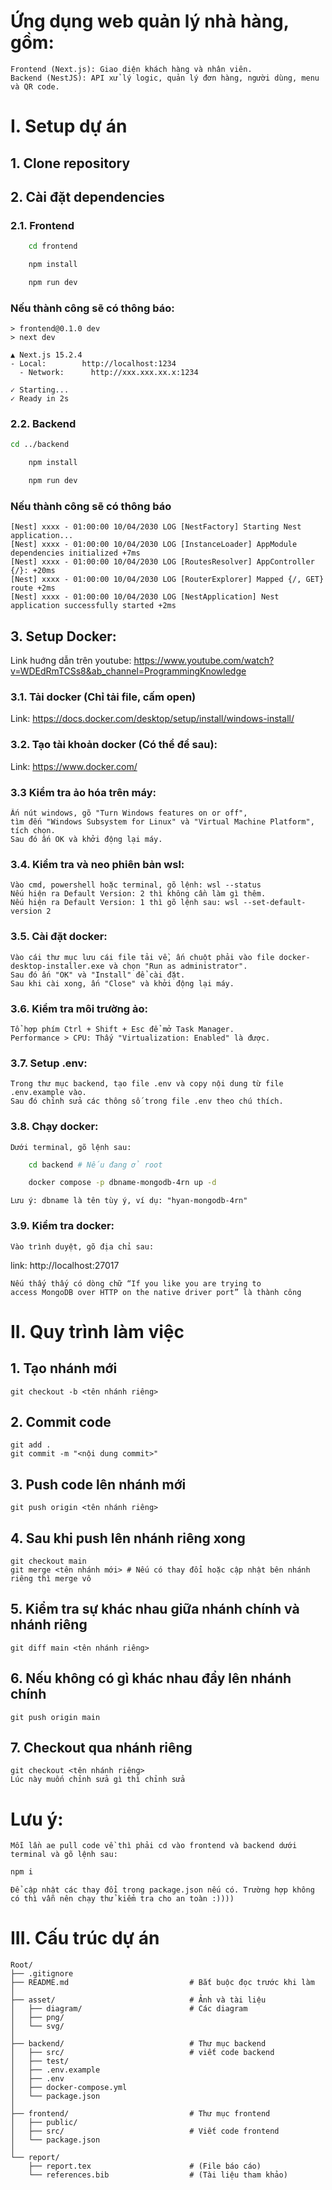 # Ứng dụng web quản lý nhà hàng, gồm:
    Frontend (Next.js): Giao diện khách hàng và nhân viên.
    Backend (NestJS): API xử lý logic, quản lý đơn hàng, người dùng, menu và QR code.

# I. Setup dự án
## 1. Clone repository
## 2. Cài đặt dependencies
### 2.1. Frontend
```bash 
    cd frontend
```
```bash
    npm install
```
```bash
    npm run dev
```
### Nếu thành công sẽ có thông báo:
    > frontend@0.1.0 dev
    > next dev
    
    ▲ Next.js 15.2.4
    - Local:        http://localhost:1234
      - Network:      http://xxx.xxx.xx.x:1234
    
    ✓ Starting...
    ✓ Ready in 2s


### 2.2. Backend
```bash
cd ../backend
```
```bash
    npm install
```
```bash
    npm run dev
```
### Nếu thành công sẽ có thông báo
    [Nest] xxxx - 01:00:00 10/04/2030 LOG [NestFactory] Starting Nest application...
    [Nest] xxxx - 01:00:00 10/04/2030 LOG [InstanceLoader] AppModule dependencies initialized +7ms
    [Nest] xxxx - 01:00:00 10/04/2030 LOG [RoutesResolver] AppController {/}: +20ms
    [Nest] xxxx - 01:00:00 10/04/2030 LOG [RouterExplorer] Mapped {/, GET} route +2ms
    [Nest] xxxx - 01:00:00 10/04/2030 LOG [NestApplication] Nest application successfully started +2ms

## 3. Setup Docker:
Link huớng dẫn trên youtube: https://www.youtube.com/watch?v=WDEdRmTCSs8&ab_channel=ProgrammingKnowledge 
### 3.1. Tải docker (Chỉ tải file, cấm open)
Link: https://docs.docker.com/desktop/setup/install/windows-install/

### 3.2. Tạo tài khoản docker (Có thể để sau):
Link: https://www.docker.com/

### 3.3 Kiểm tra ảo hóa trên máy:
    Ấn nút windows, gõ "Turn Windows features on or off", 
    tìm đến "Windows Subsystem for Linux" và "Virtual Machine Platform", tích chọn.
    Sau đó ấn OK và khởi động lại máy.

### 3.4. Kiểm tra và neo phiên bản wsl:
    Vào cmd, powershell hoặc terminal, gõ lệnh: wsl --status 
    Nếu hiện ra Default Version: 2 thì không cần làm gì thêm.
    Nếu hiện ra Default Version: 1 thì gõ lệnh sau: wsl --set-default-version 2

### 3.5. Cài đặt docker:
    Vào cái thư mục lưu cái file tải về, ấn chuột phải vào file docker-desktop-installer.exe và chọn "Run as administrator".
    Sau đó ấn "OK" và "Install" để cài đặt.
    Sau khi cài xong, ấn "Close" và khởi động lại máy.

### 3.6. Kiểm tra môi trường ảo:
    Tổ hợp phím Ctrl + Shift + Esc để mở Task Manager.
    Performance > CPU: Thấy "Virtualization: Enabled" là được.

### 3.7. Setup .env:
    Trong thư mục backend, tạo file .env và copy nội dung từ file .env.example vào.
    Sau đó chỉnh sửa các thông số trong file .env theo chú thích.

### 3.8. Chạy docker:
    Dưới terminal, gõ lệnh sau:
```bash
    cd backend # Nếu đang ở root
```
```bash
    docker compose -p dbname-mongodb-4rn up -d
```
    Lưu ý: dbname là tên tùy ý, ví dụ: "hyan-mongodb-4rn"

### 3.9. Kiểm tra docker:
    Vào trình duyệt, gõ địa chỉ sau:
link: http://localhost:27017
    
    Nếu thấy thấy có dòng chữ “If you like you are trying to 
    access MongoDB over HTTP on the native driver port” là thành công

# II. Quy trình làm việc 
## 1. Tạo nhánh mới
    git checkout -b <tên nhánh riêng>
## 2. Commit code
    git add .
    git commit -m "<nội dung commit>"
## 3. Push code lên nhánh mới
    git push origin <tên nhánh riêng>
## 4. Sau khi push lên nhánh riêng xong
    git checkout main
    git merge <tên nhánh mới> # Nếu có thay đổi hoặc cập nhật bên nhánh riêng thì merge vô
## 5. Kiểm tra sự khác nhau giữa nhánh chính và nhánh riêng
    git diff main <tên nhánh riêng>
## 6. Nếu không có gì khác nhau đẩy lên nhánh chính
    git push origin main
## 7. Checkout qua nhánh riêng
    git checkout <tên nhánh riêng>
    Lúc này muốn chỉnh sửa gì thì chỉnh sửa

# Lưu ý:
    Mỗi lần ae pull code về thì phải cd vào frontend và backend dưới terminal và gõ lệnh sau:
```bash
npm i
```
    Để cập nhật các thay đổi trong package.json nếu có. Trường hợp không có thì vẫn nên chạy thử kiểm tra cho an toàn :))))

# III. Cấu trúc dự án
    Root/
    ├── .gitignore 
    ├── README.md                           # Bắt buộc đọc trước khi làm
    │
    ├── asset/                              # Ảnh và tài liệu
    │   ├── diagram/                        # Các diagram
    │   ├── png/
    │   └── svg/
    │
    ├── backend/                            # Thư mục backend
    │   ├── src/                            # viết code backend
    │   ├── test/
    │   ├── .env.example
    │   ├── .env
    │   ├── docker-compose.yml
    │   └── package.json
    │
    ├── frontend/                           # Thư mục frontend
    │   ├── public/
    │   ├── src/                            # Viết code frontend
    │   └── package.json
    │
    └── report/
        ├── report.tex                      # (File báo cáo)
        └── references.bib                  # (Tài liệu tham khảo) 